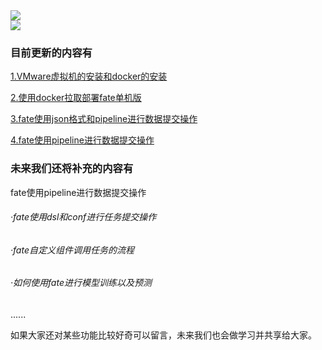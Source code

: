   <div>
    <a href="https://blog.sunguoqi.com/">
      <img src="https://readme-typing-svg.demolab.com?font=Fira+Code&pause=100&width=1000&lines=为了方便未来cv实验室学弟在隐私计算方向的学习;Lucas和Franklin决定将这段时间在隐私计算方向学习的内容总结一下;这里为大家整理了一份学习路线指导/教学&center=true&size=30" />
    </a>
  </div>
<img src="https://cdn.jsdelivr.net/gh/sun0225SUN/sun0225SUN/assets/images/icon.png" /></div>
</div>

### 目前更新的内容有
[1.VMware虚拟机的安装和docker的安装](./VMware虚拟机部署教程.md)

[2.使用docker拉取部署fate单机版](./fate部署教程（docker安装和fate镜像拉取以及启动教程）.md)

[3.fate使用json格式和pipeline进行数据提交操作](./fate基础教程/提交数据集操作/fate使用json格式提交数据集.md)

[4.fate使用pipeline进行数据提交操作](./fate基础教程/提交数据集操作/fate使用pipeline进行数据提交操作.md)
### 未来我们还将补充的内容有

fate使用pipeline进行数据提交操作

###### ·fate使用dsl和conf进行任务提交操作

###### ·fate自定义组件调用任务的流程

###### ·如何使用fate进行模型训练以及预测

......

如果大家还对某些功能比较好奇可以留言，未来我们也会做学习并共享给大家。
